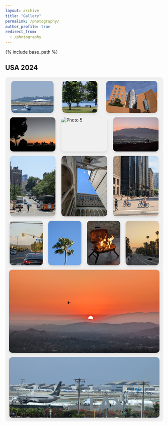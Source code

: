 ```yaml
---
layout: archive
title: "Gallery"
permalink: /photography/
author_profile: true
redirect_from:
  - /photography
---
```

{% include base_path %}

## USA 2024

<div style="display: flex; flex-wrap: wrap; justify-content: space-around; gap: 10px; padding: 10px; background-color: #f0f0f0; border-radius: 10px;">

  <div style="flex-basis: 28%; margin: 2px; overflow: hidden; border-radius: 10px; box-shadow: 0 4px 8px rgba(0, 0, 0, 0.1);">
    <img src="/images/photograph/1.jpg" alt="Photo 1" style="width: 100%; height: auto; display: block; cursor: pointer;" onclick="openModal(this);">
  </div>

  <div style="flex-basis: 23.2%; margin: 2px; overflow: hidden; border-radius: 10px; box-shadow: 0 4px 8px rgba(0, 0, 0, 0.1);">
    <img src="/images/photograph/2.jpg" alt="Photo 2" style="width: 100%; height: auto; display: block; cursor: pointer;" onclick="openModal(this);">
  </div>

  <div style="flex-basis: 33.7%; margin: 2px; overflow: hidden; border-radius: 10px; box-shadow: 0 4px 8px rgba(0, 0, 0, 0.1);">
    <img src="/images/photograph/3.jpg" alt="Photo 3" style="width: 100%; height: auto; display: block; cursor: pointer;" onclick="openModal(this);">
  </div>

  <div style="flex-basis: 30%; margin: 2px; overflow: hidden; border-radius: 10px; box-shadow: 0 4px 8px rgba(0, 0, 0, 0.1);">
    <img src="/images/photograph/4.jpg" alt="Photo 4" style="width: 100%; height: auto; display: block; cursor: pointer;" onclick="openModal(this);">
  </div>

  <div style="flex-basis: 30%; margin: 2px; overflow: hidden; border-radius: 10px; box-shadow: 0 4px 8px rgba(0, 0, 0, 0.1);">
    <img src="/images/photograph/5.jpg" alt="Photo 5" style="width: 100%; height: auto; display: block; cursor: pointer;" onclick="openModal(this);">
  </div>

  <div style="flex-basis: 30%; margin: 2px; overflow: hidden; border-radius: 10px; box-shadow: 0 4px 8px rgba(0, 0, 0, 0.1);">
    <img src="/images/photograph/6.jpg" alt="Photo 6" style="width: 100%; height: auto; display: block; cursor: pointer;" onclick="openModal(this);">
  </div>

  <div style="flex-basis: 30%; margin: 2px; overflow: hidden; border-radius: 10px; box-shadow: 0 4px 8px rgba(0, 0, 0, 0.1);">
    <img src="/images/photograph/7.jpg" alt="Photo 7" style="width: 100%; height: auto; display: block; cursor: pointer;" onclick="openModal(this);">
  </div>

  <div style="flex-basis: 30%; margin: 2px; overflow: hidden; border-radius: 10px; box-shadow: 0 4px 8px rgba(0, 0, 0, 0.1);">
    <img src="/images/photograph/8.jpg" alt="Photo 8" style="width: 100%; height: auto; display: block; cursor: pointer;" onclick="openModal(this);">
  </div>

  <div style="flex-basis: 30%; margin: 2px; overflow: hidden; border-radius: 10px; box-shadow: 0 4px 8px rgba(0, 0, 0, 0.1);">
    <img src="/images/photograph/9.jpg" alt="Photo 9" style="width: 100%; height: auto; display: block; cursor: pointer;" onclick="openModal(this);">
  </div>

  <div style="flex-basis: 22%; margin: 2px; overflow: hidden; border-radius: 10px; box-shadow: 0 4px 8px rgba(0, 0, 0, 0.1);">
    <img src="/images/photograph/10.jpg" alt="Photo 10" style="width: 100%; height: auto; display: block; cursor: pointer;" onclick="openModal(this);">
  </div>

  <div style="flex-basis: 22%; margin: 2px; overflow: hidden; border-radius: 10px; box-shadow: 0 4px 8px rgba(0, 0, 0, 0.1);">
    <img src="/images/photograph/11.jpg" alt="Photo 11" style="width: 100%; height: auto; display: block; cursor: pointer;" onclick="openModal(this);">
  </div>

  <div style="flex-basis: 22%; margin: 2px; overflow: hidden; border-radius: 10px; box-shadow: 0 4px 8px rgba(0, 0, 0, 0.1);">
    <img src="/images/photograph/12.jpg" alt="Photo 12" style="width: 100%; height: auto; display: block; cursor: pointer;" onclick="openModal(this);">
  </div>

  <div style="flex-basis: 22%; margin: 2px; overflow: hidden; border-radius: 10px; box-shadow: 0 4px 8px rgba(0, 0, 0, 0.1);">
    <img src="/images/photograph/13.jpg" alt="Photo 13" style="width: 100%; height: auto; display: block; cursor: pointer;" onclick="openModal(this);">
  </div>

  <div style="flex-basis: 100%; margin: 2px; overflow: hidden; border-radius: 10px; box-shadow: 0 4px 8px rgba(0, 0, 0, 0.1);">
    <img src="/images/photograph/14.jpg" alt="Photo 14" style="width: 100%; height: auto; display: block; cursor: pointer;" onclick="openModal(this);">
  </div>

  <div style="flex-basis: 100%; margin: 2px; overflow: hidden; border-radius: 10px; box-shadow: 0 4px 8px rgba(0, 0, 0, 0.1);">
    <img src="/images/photograph/15.jpg" alt="Photo 15" style="width: 100%; height: auto; display: block; cursor: pointer;" onclick="openModal(this);">
  </div>

</div>

<!-- The Modal -->
<div id="myModal" style="display:none; position:fixed; z-index:9999; left:0; top:0; width:100%; height:100%; overflow:auto; background-color:rgba(0,0,0,0.9); cursor:pointer;" onclick="closeModal(event)">
  <img id="modalImg" style="margin:auto; display:block; width:90%; max-width:1200px; max-height:90vh; object-fit:contain; transition: all 0.3s ease;">
</div>

<script>
function openModal(imgElement) {
  var modal = document.getElementById("myModal");
  var modalImg = document.getElementById("modalImg");
  modal.style.display = "block";
  modalImg.src = imgElement.src;
  modalImg.style.cursor = "default";
  
  // Center the image
  modalImg.style.position = "absolute";
  modalImg.style.top = "50%";
  modalImg.style.left = "50%";
  modalImg.style.transform = "translate(-50%, -50%)";
}

function closeModal(event) {
  var modal = document.getElementById("myModal");
  var modalImg = document.getElementById("modalImg");
  
  // Only close if clicking outside the image
  if (event.target === modal) {
    modal.style.display = "none";
  }
}

// Prevent image from closing when clicked
document.getElementById("modalImg").onclick = function(event) {
  event.stopPropagation();
}
</script>
